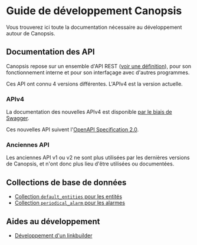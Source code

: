 # Guide de développement Canopsis

Vous trouverez ici toute la documentation nécessaire au développement autour de Canopsis.

## Documentation des API

Canopsis repose sur un ensemble d'API REST ([voir une définition](https://www.redhat.com/fr/topics/api/what-is-a-rest-api)), pour son fonctionnement interne et pour son interfaçage avec d'autres programmes.

Ces API ont connu 4 versions différentes. L'APIv4 est la version actuelle.

### APIv4

La documentation des nouvelles APIv4 est disponible [par le biais de Swagger](./swagger).

Ces nouvelles API suivent l'[OpenAPI Specification 2.0](https://github.com/OAI/OpenAPI-Specification/blob/main/versions/2.0.md).

### Anciennes API

Les anciennes API v1 ou v2 ne sont plus utilisées par les dernières versions de Canopsis, et n'ont donc plus lieu d'être utilisées ou documentées.

## Collections de base de données

* [Collection `default_entities` pour les entités](base-de-donnees/default-entities.md)
* [Collection `periodical_alarm` pour les alarmes](base-de-donnees/periodical-alarm.md)

## Aides au développement

* [Développement d'un linkbuilder](dev-linkbuilder.md)
